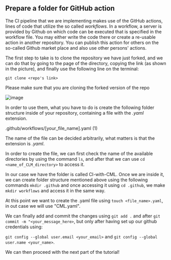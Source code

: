 ## Prepare a folder for GitHub action

The CI pipeline that we are implementing makes use of the GitHub actions, lines of code that utilize the so called *workflows*. In a workflow, a server is provided by Github on which code can be executed that is specified in the workflow file. You may either write the code there or create a re-usable action in another repository. You can publish this action for others on the so-called Github market place and also use other persons' actions.

The first step to take is to clone the repository we have just forked, and we can do that by going to the page of the directory, copying the link (as shown in the picture), and finally use the following line on the terminal:

`git clone <repo's link>`

Please make sure that you are cloning the forked version of the repo

![image](https://user-images.githubusercontent.com/63954877/168800397-afd2079c-834d-466c-97ed-72183c833792.png)

In order to use them, what you have to do is create the following folder structure inside of your repository, containing a file with the *.yaml* extension.

.github/workflows/[your_file_name].yaml (1) 

The name of the file can be decided arbitrarily, what matters is that the extension is *.yaml*.

In order to create the file, we can first check the name of the available directories by using the command `ls`, and after that we can use `cd <name_of_CLM_directory>` to access it.

In our case we have the folder is called CI-with-CML. Once we are inside it, we can create folder structure mentioned above using the following commands `mkdir .github` and once accessing it using `cd .github`, we make `mkdir workflows` and access it in the same way.

At this point we want to create the .yaml file using `touch <file_name>.yaml`, in out case we will use "CML.yaml".

We can finally add and commit the changes using `git add .` and after `git commit -m "<your_message_here>`, but only after having set up our github credentials using:

`git config --global user.email <your_email>` and `git config --global user.name <your_name>`.

We can then proceed with the next part of the tutorial!
